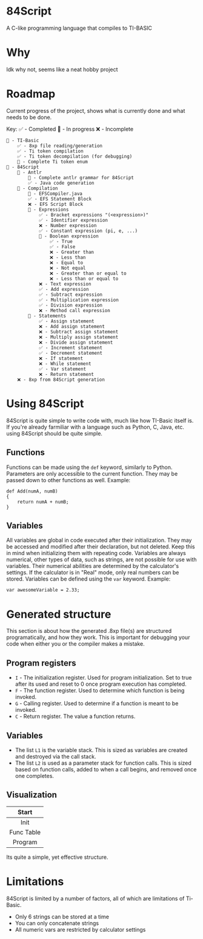 # 84Script
A C-like programming language that compiles to TI-BASIC

# Why
Idk why not, seems like a neat hobby project

# Roadmap
Current progress of the project, shows what is currently done and what needs to be done.

Key:
✅ - Completed
🔄 - In progress
❌ - Incomplete

```
🔄 - TI-Basic
	✅ - 8xp file reading/generation
	✅ - Ti token compilation
	✅ - Ti token decompilation (for debugging)
	🔄 - Complete Ti token enum
🔄 - 84Script
	🔄 - Antlr
		🔄 - Complete antlr grammar for 84Script
		✅ - Java code generation
	🔄 - Compilation
		🔄 - EFSCompiler.java
		✅ - EFS Statement Block
		❌ - EFS Script Block
		🔄 - Expressions
			✅ - Bracket expressions "(<expression>)"
			✅ - Identifier expression
			❌ - Number expression
			✅ - Constant expression (pi, e, ...)
			🔄 - Boolean expression
				✅ - True
				✅ - False
				❌ - Greater than
				❌ - Less than
				❌ - Equal to
				❌ - Not equal
				❌ - Greater than or equal to
				❌ - Less than or equal to
			❌ - Text expression
			✅ - Add expression
			✅ - Subtract expression
			✅ - Multiplication expression
			✅ - Division expression
			❌ - Method call expression
		🔄 - Statements
			✅ - Assign statement
			❌ - Add assign statement
			❌ - Subtract assign statement
			❌ - Multiply assign statement
			❌ - Divide assign statement
			✅ - Increment statement
			✅ - Decrement statement
			❌ - If statement
			❌ - While statement
			✅ - Var statement
			❌ - Return statement
	❌ - 8xp from 84Script generation
```

# Using 84Script
84Script is quite simple to write code with, much like how TI-Basic itself is. If you're already farmiliar with a language such as Python, C, Java, etc. using 84Script should be quite simple.

## Functions
Functions can be made using the ``def`` keyword, similarly to Python.
Parameters are only accessible to the current function. They may be passed down to other functions as well.
Example:
```
def Add(numA, numB)
{
    return numA + numB;
}
```

## Variables
All variables are global in code executed after their initialization. They may be accessed and modified after their declaration, but not deleted. Keep this in mind when initializing them with repeating code. Variables are always numerical, other types of data, such as strings, are not possible for use with variables. Their numerical abilities are determined by the calculator's settings. If the calculator is in "Real" mode, only real numbers can be stored.
Variables can be defined using the ``var`` keyword.
Example:
```
var awesomeVariable = 2.33;
```

# Generated structure
This section is about how the generated .8xp file(s) are structured programatically, and how they work. This is important for debugging your code when either you or the compiler makes a mistake.

## Program registers
* ``I`` - The initialization register. Used for program initialization. Set to true after its used and reset to 0 once program execution has completed.
* ``F`` - The function register. Used to determine which function is being invoked.
* ``G`` - Calling register. Used to determine if a function is meant to be invoked.
* ``C`` - Return register. The value a function returns.

## Variables
* The list ``L1`` is the variable stack. This is sized as variables are created and destroyed via the call stack.
* The list ``L2`` is used as a parameter stack for function calls. This is sized based on function calls, added to when a call begins, and removed once one completes. 

## Visualization

|    Start   |
|  :-------: |
|    Init    |
| Func Table |
|  Program   |

Its quite a simple, yet effective structure.

# Limitations
84Script is limited by a number of factors, all of which are limitations of Ti-Basic.
* Only 6 strings can be stored at a time
* You can only concatenate strings
* All numeric vars are restricted by calculator settings
